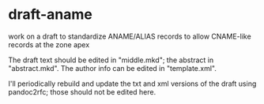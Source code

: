 # draft-aname
work on a draft to standardize ANAME/ALIAS records to allow CNAME-like records at the zone apex

The draft text should be edited in "middle.mkd"; the abstract in
"abstract.mkd". The author info can be edited in "template.xml".

I'll periodically rebuild and update the txt and xml versions of the
draft using pandoc2rfc; those should not be edited here.
